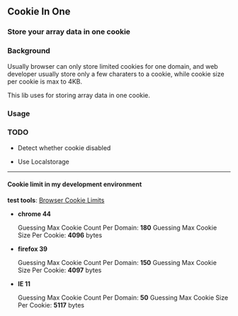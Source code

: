 ## Cookie In One ##

### Store your array data in one cookie ###

### Background ###

Usually browser can only store limited cookies for one domain, and web developer usually store only a few charaters to a cookie, while cookie size per cookie is max to 4KB.

This lib uses for storing array data in one cookie.

### Usage ###



### TODO ###

* Detect whether cookie disabled

* Use Localstorage

---
#### Cookie limit in my development environment ####

**test tools**: [Browser Cookie Limits][Browser Cookie Limits]

* **chrome 44**

    Guessing Max Cookie Count Per Domain: **180**
    Guessing Max Cookie Size Per Cookie: **4096** bytes

* **firefox 39**

    Guessing Max Cookie Count Per Domain: **150**
    Guessing Max Cookie Size Per Cookie: **4097** bytes

* **IE 11**

    Guessing Max Cookie Count Per Domain: **50**
    Guessing Max Cookie Size Per Cookie: **5117** bytes


[Browser Cookie Limits]:http://browsercookielimits.squawky.net/